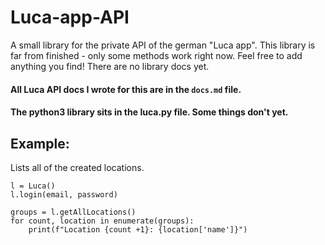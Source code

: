 # Luca-app-API
A small library for the private API of the german "Luca app".
This library is far from finished - only some methods work right now. Feel free to add anything you find! 
There are no library docs yet.


#### All Luca API docs I wrote for this are in the `docs.md` file.
#### The python3 library sits in the luca.py file. Some things don't yet.


## Example:

Lists all of the created locations.
```
l = Luca()
l.login(email, password)

groups = l.getAllLocations()
for count, location in enumerate(groups):
	print(f"Location {count +1}: {location['name']}")
```
